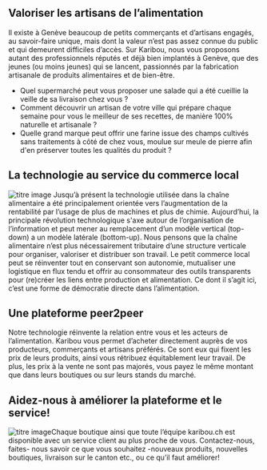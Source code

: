 ## Valoriser les artisans de l’alimentation
Il existe à Genève beaucoup de petits commerçants et d’artisans engagés, au savoir­-faire unique, mais dont la valeur n’est pas assez connue du public et qui demeurent difficiles d’accès.
Sur Karibou, nous vous proposons autant des professionnels réputés et déjà bien implantés à Genève, que des jeunes (ou moins jeunes) qui se lancent, passionnés par la fabrication artisanale de produits alimentaires et de bien-­être.
* Quel supermarché peut vous proposer une salade qui a été cueillie la veille de sa livraison chez vous ?
* Comment découvrir un artisan de votre ville qui prépare chaque semaine pour vous le meilleur de ses recettes, de manière 100% naturelle et artisanale ?
* Quelle grand marque peut offrir une farine issue des champs cultivés sans traitements à côté de chez vous, moulue sur meule de pierre afin d'en préserver toutes les qualités du produit ?

## La technologie au service du commerce local 
![titre image](https://ucarecdn.com/932a3e2d-9237-4ef5-b720-18e8d3f5a844/p01.jpg)
Jusqu’à présent la technologie utilisée dans la chaîne alimentaire a été principalement orientée vers l’augmentation de la rentabilité par l’usage de plus de machines et plus de chimie. Aujourd’hui, la principale révolution technologique s'axe autour de l’organisation de l’information et peut mener au remplacement d’un modèle vertical (top-down) a un modèle latérale (bottom-up). Nous pensons que la chaîne alimentaire n’est plus nécessairement tributaire d’une structure verticale pour organiser, valoriser et distribuer son travail. Le petit commerce local peut se réinventer tout en conservant son autonomie, mutualiser une logistique en flux tendu et offrir au consommateur des outils transparents pour (re)créer les liens entre production et alimentation. Ce dont il s’agit ici, c’est une forme de démocratie directe dans l’alimentation. 

## Une plateforme peer2peer
Notre technologie réinvente la relation entre vous et les acteurs de l’alimentation. Karibou vous permet d’acheter directement auprès de vos producteurs, commerçants et artisans préférés. Ce sont eux qui fixent les prix de leurs produits, ainsi vous rétribuez équitablement leur travail. De plus, les prix à la vente ne sont pas majorés, vous payez le même montant que dans leurs boutiques ou sur leurs stands du marché.

## Aidez-nous à améliorer la plateforme et le service!
![titre image](https://ucarecdn.com/208d52ca-6df6-4ae2-a04a-68c4474652e7/)Chaque boutique ainsi que toute l’équipe karibou.ch est disponible avec un service client au plus proche de vous. Contactez-nous, faites- nous savoir ce que vous souhaitez  -nouveaux produits, nouvelles boutiques, livraison sur le canton etc.,  ou ce qu’il faut améliorer! 
